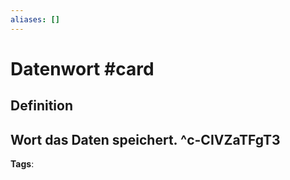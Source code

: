 ```yaml
---
aliases: []
---
```


# Datenwort #card
## Definition
Wort das Daten speichert.
^c-CIVZaTFgT3
---
**Tags**: 